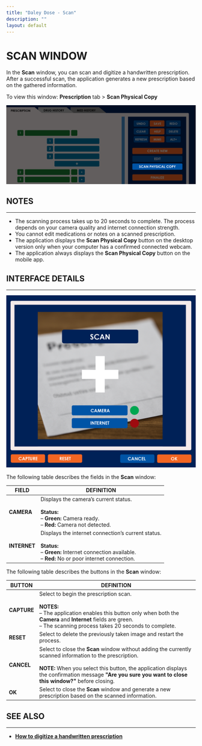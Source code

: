 ```yaml
---
title: "Daley Dose - Scan"
description: ""
layout: default
---
```


# **SCAN WINDOW**
In the **Scan** window, you can scan and digitize a handwritten prescription. After a successful scan, the application generates a new prescription based on the gathered information.  

To view this window: **Prescription** tab > **Scan Physical Copy**  

![Scan Button](/assets/images/daley-dose-home-window-parts-scan.png)  

## **NOTES**
---
- The scanning process takes up to 20 seconds to complete. The process depends on your camera quality and internet connection strength. 
- You cannot edit medications or notes on a scanned prescription.  
- The application displays the **Scan Physical Copy** button on the desktop version only when your computer has a confirmed connected webcam.  
- The application always displays the **Scan Physical Copy** button on the mobile app.

## **INTERFACE DETAILS**
---

![Scan Window](/assets/images/daley-dose-scan-window.png)  

The following table describes the fields in the **Scan** window:

| **FIELD** | **DEFINITION** |
|-----------|----------------|
| **CAMERA** | Displays the camera’s current status.<br><br>**Status:**<br>– **Green:** Camera ready.<br>– **Red:** Camera not detected. |
| **INTERNET** | Displays the internet connection’s current status.<br><br>**Status:**<br>– **Green:** Internet connection available.<br>– **Red:** No or poor internet connection. |

The following table describes the buttons in the **Scan** window:

| **BUTTON** | **DEFINITION** |
|------------|----------------|
| **CAPTURE** | Select to begin the prescription scan.<br><br>**NOTES:**<br>– The application enables this button only when both the **Camera** and **Internet** fields are green.<br>– The scanning process takes 20 seconds to complete. |
| **RESET** | Select to delete the previously taken image and restart the process. |
| **CANCEL** | Select to close the **Scan** window without adding the currently scanned information to the prescription.<br><br>**NOTE:** When you select this button, the application displays the confirmation message **"Are you sure you want to close this window?"** before closing. |
| **OK** | Select to close the **Scan** window and generate a new prescription based on the scanned information. |

## **SEE ALSO**
---
- [**How to digitize a handwritten prescription**](/daleydose/prescription-digitize)

